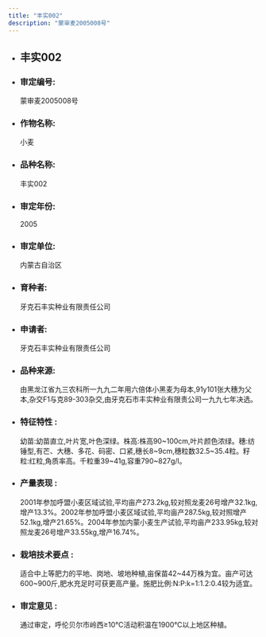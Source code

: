 ```yaml
---
title: "丰实002"
description: "蒙审麦2005008号"
---
```

* ## 丰实002
* ###  审定编号:  
   蒙审麦2005008号

*  ### 作物名称:  
   小麦

*   ###  品种名称: 
    丰实002

*   ### 审定年份: 
    2005

*   ### 审定单位:  
    内蒙古自治区

*   ### 育种者:  
    牙克石丰实种业有限责任公司

*   ### 申请者:  
    牙克石丰实种业有限责任公司

*   ### 品种来源:  
    由黑龙江省九三农科所一九九二年用六倍体小黑麦为母本,91y101张大穗为父本,杂交F1与克89-303杂交,由牙克石市丰实种业有限责公司一九九七年决选。

*   ### 特征特性 : 
    幼苗:幼苗直立,叶片宽,叶色深绿。株高:株高90~100cm,叶片颜色浓绿。穗:纺锤型,有芒、大穗、多花、码密、口紧,穗长8~9cm,穗粒数32.5~35.4粒。籽粒:红粒,角质率高。千粒重39~41g,容重790~827g/l。

*   ### 产量表现 : 
    2001年参加呼盟小麦区域试验,平均亩产273.2kg,较对照龙麦26号增产32.1kg,增产13.3%。2002年参加呼盟小麦区域试验,平均亩产287.5kg,较对照增产52.1kg,增产21.65%。2004年参加内蒙小麦生产试验,平均亩产233.95kg,较对照龙麦26号增产33.55kg,增产16.74%。

*   ### 栽培技术要点 : 
    适合中上等肥力的平地、岗地、坡地种植,亩保苗42~44万株为宜。亩产可达600~900斤,肥水充足时可获更高产量。施肥比例:N:P:k=1:1.2:0.4较为适宜。

*   ### 审定意见 : 
    通过审定，呼伦贝尔市岭西≥10℃活动积温在1900℃以上地区种植。
